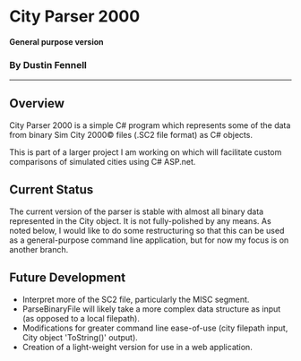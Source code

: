 ﻿City Parser 2000
================
#### General purpose version
### By Dustin Fennell

****

## Overview

City Parser 2000 is a simple C# program which represents some of the data from binary Sim City 2000&copy; files (.SC2 file format) as C# objects. 

This is part of a larger project I am working on which will facilitate custom comparisons of simulated cities using C# ASP.net. 

## Current Status

The current version of the parser is stable with almost all binary data represented in the City object.
It is not fully-polished by any means. As noted below, I would like to do some restructuring so that this can be used as a general-purpose command line application, but for now my focus is on another branch.

## Future Development

- Interpret more of the SC2 file, particularly the MISC segment.
- ParseBinaryFile will likely take a more complex data structure as input (as opposed to a local filepath). 
- Modifications for greater command line ease-of-use (city filepath input, City object 'ToString()' output).
- Creation of a light-weight version for use in a web application.